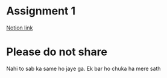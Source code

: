 # Assignment 1 
[Notion link](https://jolly-sceptre-241.notion.site/Assignment-1-4c06a217e24a4f87b7daf1c56f29776c)

# Please do not share

Nahi to sab ka same ho jaye ga. Ek bar ho chuka ha mere sath
